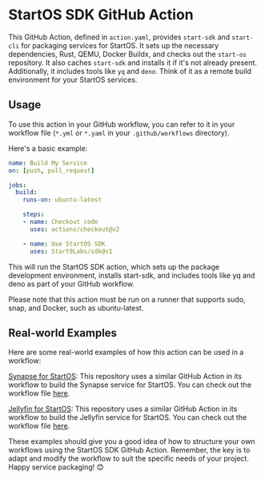 # StartOS SDK GitHub Action

This GitHub Action, defined in `action.yaml`, provides `start-sdk` and `start-cli` for packaging services for StartOS. It sets up the necessary dependencies, Rust, QEMU, Docker Buildx, and checks out the `start-os` repository. It also caches `start-sdk` and installs it if it's not already present. Additionally, it includes tools like `yq` and `deno`. Think of it as a remote build environment for your StartOS services.

## Usage

To use this action in your GitHub workflow, you can refer to it in your workflow file (`*.yml` or `*.yaml` in your `.github/workflows` directory).

Here's a basic example:

```yaml
name: Build My Service
on: [push, pull_request]

jobs:
  build:
    runs-on: ubuntu-latest

    steps:
    - name: Checkout code
      uses: actions/checkout@v2

    - name: Use StartOS SDK
      uses: Start9Labs/sdk@v1
```

This will run the StartOS SDK action, which sets up the package development environment, installs start-sdk, and includes tools like yq and deno as part of your GitHub workflow.

Please note that this action must be run on a runner that supports sudo, snap, and Docker, such as ubuntu-latest.

## Real-world Examples
Here are some real-world examples of how this action can be used in a workflow:

[Synapse for StartOS](https://github.com/Start9Labs/synapse-startos): This repository uses a similar GitHub Action in its workflow to build the Synapse service for StartOS. You can check out the workflow file [here](https://github.com/Start9Labs/synapse-startos/blob/master/.github/workflows/buildService.yml).

[Jellyfin for StartOS](https://github.com/Start9Labs/jellyfin-startos): This repository uses a similar GitHub Action in its workflow to build the Jellyfin service for StartOS. You can check out the workflow file [here](https://github.com/Start9Labs/jellyfin-startos/blob/master/.github/workflows/buildService.yml).

These examples should give you a good idea of how to structure your own workflows using the StartOS SDK GitHub Action. Remember, the key is to adapt and modify the workflow to suit the specific needs of your project. Happy service packaging! 😊